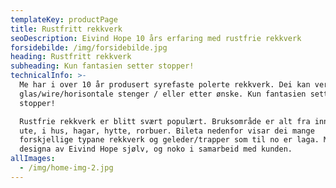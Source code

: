 ```yaml
---
templateKey: productPage
title: Rustfritt rekkverk
seoDescription: Eivind Hope 10 års erfaring med rustfrie rekkverk
forsidebilde: /img/forsidebilde.jpg
heading: Rustfritt rekkverk
subheading: Kun fantasien setter stopper!
technicalInfo: >-
  Me har i over 10 år produsert syrefaste polerte rekkverk. Dei kan vere med
  glas/wire/horisontale stenger / eller etter ønske. Kun fantasien setter
  stopper! 

  Rustfrie rekkverk er blitt svært populært. Bruksområde er alt fra inne til
  ute, i hus, hagar, hytte, rorbuer. Bileta nedenfor visar dei mange
  forskjellige typane rekkverk og geleder/trapper som til no er laga. Mykje er
  designa av Eivind Hope sjølv, og noko i samarbeid med kunden.
allImages:
  - /img/home-img-2.jpg
---
```



